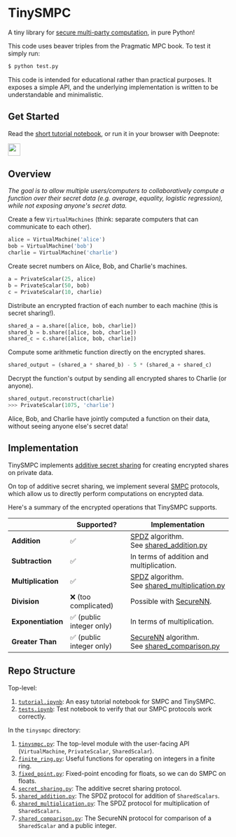 # TinySMPC

A tiny library for [secure multi-party computation](https://en.wikipedia.org/wiki/Secure_multi-party_computation), in pure Python!

This code uses beaver triples from the Pragmatic MPC book. To test it simply run:

```bash
$ python test.py
```

This code is intended for educational rather than practical purposes. It exposes a simple API, and the underlying implementation is written to be understandable and minimalistic. 

## Get Started

Read the [short tutorial notebook](tutorial.ipynb), or run it in your browser with Deepnote:

[<img height="28" src="https://beta.deepnote.com/buttons/launch-in-deepnote.svg">](
https://beta.deepnote.com/launch?template=deepnote&url=https%3A%2F%2Fgithub.com%2Fkennysong%2Ftinysmpc%2Fblob%2Fmaster%2Ftutorial.ipynb)


## Overview

*The goal is to allow multiple users/computers to collaboratively compute a function over their secret data (e.g. average, equality, logistic regression), while not exposing anyone's secret data.*

Create a few `VirtualMachines` (think: separate computers that can communicate to each other).

```python
alice = VirtualMachine('alice')
bob = VirtualMachine('bob')
charlie = VirtualMachine('charlie')
```

Create secret numbers on Alice, Bob, and Charlie's machines.

```python
a = PrivateScalar(25, alice)
b = PrivateScalar(50, bob)
c = PrivateScalar(10, charlie)
```

Distribute an encrypted fraction of each number to each machine (this is secret sharing!).

```python
shared_a = a.share([alice, bob, charlie])
shared_b = b.share([alice, bob, charlie])
shared_c = c.share([alice, bob, charlie])
```

Compute some arithmetic function directly on the encrypted shares.

```python
shared_output = (shared_a * shared_b) - 5 * (shared_a + shared_c)
```

Decrypt the function's output by sending all encrypted shares to Charlie (or anyone).

```python
shared_output.reconstruct(charlie)
>>> PrivateScalar(1075, 'charlie')
```

Alice, Bob, and Charlie have jointly computed a function on their data, without seeing anyone else's secret data!

## Implementation

TinySMPC implements [additive secret sharing](https://cs.nyu.edu/courses/spring07/G22.3033-013/scribe/lecture01.pdf) for creating encrypted shares on private data.

On top of additive secret sharing, we implement several [SMPC](https://en.wikipedia.org/wiki/Secure_multi-party_computation) protocols, which allow us to directly perform computations on encrypted data.

Here's a summary of the encrypted operations that TinySMPC supports.

|                    | Supported?              | Implementation                                                                          |
|--------------------|-------------------------|-----------------------------------------------------------------------------------------|
| **Addition**       | ✅                       | [SPDZ](https://eprint.iacr.org/2011/535.pdf) algorithm. <br/> See [shared_addition.py](https://github.com/kennysong/tinysmpc/blob/master/tinysmpc/shared_addition.py)             |
| **Subtraction**    | ✅                       | In terms of addition and multiplication.                                                 |
| **Multiplication** | ✅                       | [SPDZ](https://eprint.iacr.org/2011/535.pdf) algorithm.  <br/> See [shared_multiplication.py](https://github.com/kennysong/tinysmpc/blob/master/tinysmpc/shared_multiplication.py) |
| **Division**       | ❌ (too complicated)     | Possible with [SecureNN](https://eprint.iacr.org/2018/442.pdf).                                                                                       |
| **Exponentiation**       | ✅ (public integer only)     | In terms of multiplication.                                                                                       |
| **Greater Than**   | ✅ (public integer only) | [SecureNN](https://eprint.iacr.org/2018/442.pdf) algorithm. <br/> See [shared_comparison.py](https://github.com/kennysong/tinysmpc/blob/master/tinysmpc/shared_comparison.py)     |

## Repo Structure

Top-level:

1. [`tutorial.ipynb`](tutorial.ipynb): An easy tutorial notebook for SMPC and TinySMPC.
1. [`tests.ipynb`](tests.ipynb): Test notebook to verify that our SMPC protocols work correctly.

In the `tinysmpc` directory:

1. [`tinysmpc.py`](tinysmpc/tinysmpc.py): The top-level module with the user-facing API (`VirtualMachine`, `PrivateScalar`, `SharedScalar`).
1. [`finite_ring.py`](tinysmpc/finite_ring.py): Useful functions for operating on integers in a finite ring.
1. [`fixed_point.py`](tinysmpc/fixed_point.py): Fixed-point encoding for floats, so we can do SMPC on floats.
1. [`secret_sharing.py`](tinysmpc/secret_sharing.py): The additive secret sharing protocol.
1. [`shared_addition.py`](tinysmpc/shared_addition.py): The SPDZ protocol for addition of `SharedScalars`.
1. [`shared_multiplication.py`](tinysmpc/shared_multiplication.py): The SPDZ protocol for multiplication of `SharedScalars`.
1. [`shared_comparison.py`](tinysmpc/shared_comparison.py): The SecureNN protocol for comparison of a `SharedScalar` and a public integer.
